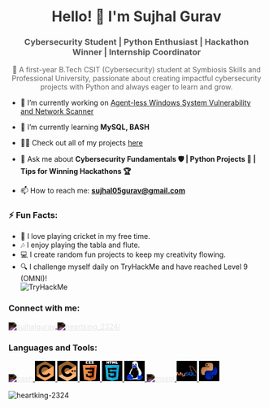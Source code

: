 <h1 align="center" style="color:#333333;">Hello! 👋 I'm Sujhal Gurav</h1>
<h3 align="center" style="color:#555555;">Cybersecurity Student | Python Enthusiast | Hackathon Winner | Internship Coordinator</h3>

<p align="center" style="color:#666666;">
  🌱 A first-year B.Tech CSIT (Cybersecurity) student at Symbiosis Skills and Professional University, passionate about creating impactful cybersecurity projects with Python and always eager to learn and grow.
</p>

- 🔭 I’m currently working on [Agent-less Windows System Vulnerability and Network Scanner](https://github.com/Heartking-2324/NetSleuths)

- 🌱 I’m currently learning **MySQL, BASH**

- 👨‍💻 Check out all of my projects [here](https://www.linkedin.com/in/sujhalgurav/details/projects/)

- 💬 Ask me about **Cybersecurity Fundamentals 🛡️ | Python Projects 🐍 | Tips for Winning Hackathons 🏆**

- 📫 How to reach me: **sujhal05gurav@gmail.com**

### ⚡ Fun Facts:
- 🏏 I love playing cricket in my free time.
- 🎶 I enjoy playing the tabla and flute.
- 💻 I create random fun projects to keep my creativity flowing.
- 🔍 I challenge myself daily on TryHackMe and have reached Level 9 (OMNI)!  
  <img src="https://tryhackme-badges.s3.amazonaws.com/Heartking.png" alt="TryHackMe">

### Connect with me:
<p align="left">
<a href="https://linkedin.com/in/sujhalgurav" target="blank">
  <img align="center" src="https://raw.githubusercontent.com/rahuldkjain/github-profile-readme-generator/master/src/images/icons/Social/linked-in-alt.svg" alt="sujhalgurav" height="30" width="40" style="filter: invert(1);" />
</a>
<a href="https://instagram.com/heartking_2324/" target="blank">
  <img align="center" src="https://raw.githubusercontent.com/rahuldkjain/github-profile-readme-generator/master/src/images/icons/Social/instagram.svg" alt="heartking_2324/" height="30" width="40" style="filter: invert(1);" />
</a>
</p>

### Languages and Tools:
<p align="left">
  <a href="https://www.gnu.org/software/bash/" target="_blank" rel="noreferrer">
    <img src="https://www.vectorlogo.zone/logos/gnu_bash/gnu_bash-icon.svg" alt="bash" width="40" height="40" style="filter: invert(1);" />
  </a>
  <a href="https://www.cprogramming.com/" target="_blank" rel="noreferrer">
    <img src="https://raw.githubusercontent.com/devicons/devicon/master/icons/c/c-original.svg" alt="c" width="40" height="40" style="filter: invert(1);" />
  </a>
  <a href="https://www.w3schools.com/cpp/" target="_blank" rel="noreferrer">
    <img src="https://raw.githubusercontent.com/devicons/devicon/master/icons/cplusplus/cplusplus-original.svg" alt="cplusplus" width="40" height="40" style="filter: invert(1);" />
  </a>
  <a href="https://www.w3schools.com/css/" target="_blank" rel="noreferrer">
    <img src="https://raw.githubusercontent.com/devicons/devicon/master/icons/css3/css3-original-wordmark.svg" alt="css3" width="40" height="40" style="filter: invert(1);" />
  </a>
  <a href="https://www.w3.org/html/" target="_blank" rel="noreferrer">
    <img src="https://raw.githubusercontent.com/devicons/devicon/master/icons/html5/html5-original-wordmark.svg" alt="html5" width="40" height="40" style="filter: invert(1);" />
  </a>
  <a href="https://www.linux.org/" target="_blank" rel="noreferrer">
    <img src="https://raw.githubusercontent.com/devicons/devicon/master/icons/linux/linux-original.svg" alt="linux" width="40" height="40" style="filter: invert(1);" />
  </a>
  <a href="https://www.microsoft.com/en-us/sql-server" target="_blank" rel="noreferrer">
    <img src="https://www.svgrepo.com/show/303229/microsoft-sql-server-logo.svg" alt="mssql" width="40" height="40" style="filter: invert(1);" />
  </a>
  <a href="https://www.mysql.com/" target="_blank" rel="noreferrer">
    <img src="https://raw.githubusercontent.com/devicons/devicon/master/icons/mysql/mysql-original-wordmark.svg" alt="mysql" width="40" height="40" style="filter: invert(1);" />
  </a>
  <a href="https://www.python.org" target="_blank" rel="noreferrer">
    <img src="https://raw.githubusercontent.com/devicons/devicon/master/icons/python/python-original.svg" alt="python" width="40" height="40" style="filter: invert(1);" />
  </a>
</p>

<p><img align="center" src="https://github-readme-stats.vercel.app/api/top-langs?username=heartking-2324&show_icons=true&locale=en&layout=compact&theme=light" alt="heartking-2324" /></p>

